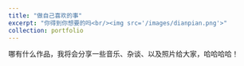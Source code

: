 ```yaml
---
title: "做自己喜欢的事"
excerpt: "你得到你想要的吗<br/><img src='/images/dianpian.png'>"
collection: portfolio
---
```


哪有什么作品，我将会分享一些音乐、杂谈、以及照片给大家，哈哈哈哈！                             
